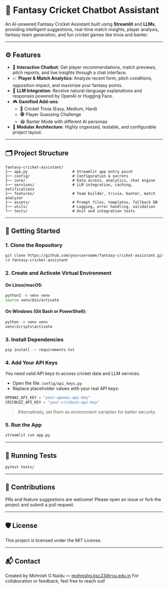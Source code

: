 # 🏏 Fantasy Cricket Chatbot Assistant

An AI-powered Fantasy Cricket Assistant built using **Streamlit** and **LLMs**, providing intelligent suggestions, real-time match insights, player analysis, fantasy team generation, and fun cricket games like trivia and banter.

---

## ⚙️ Features

- 💬 **Interactive Chatbot**: Get player recommendations, match previews, pitch reports, and live insights through a chat interface.
- 📈 **Player & Match Analytics**: Analyze recent form, pitch conditions, opposition impact, and maximize your fantasy points.
- 🤖 **LLM Integration**: Receive natural-language explanations and responses powered by OpenAI or Hugging Face.
- 🎮 **Gamified Add-ons**:
  - 🧠 Cricket Trivia (Easy, Medium, Hard)
  - 🕵️ Player Guessing Challenge
  - 😂 Banter Mode with different AI personas
- 🧱 **Modular Architecture**: Highly organized, testable, and configurable project layout.

---

## 🗂️ Project Structure

```
fantasy-cricket-assistant/
├── app.py                    # Streamlit app entry point
├── config/                   # Configuration & secrets
├── core/                     # Data access, analytics, chat engine
├── services/                 # LLM integration, caching, notifications
├── features/                 # Team builder, trivia, banter, match analyzer
├── assets/                   # Prompt files, templates, fallback DB
├── utils/                    # Logging, error handling, validation
└── tests/                    # Unit and integration tests
```

---

## 🚀 Getting Started

### 1. Clone the Repository

```bash
git clone https://github.com/yourusername/fantasy-cricket-assistant.git
cd fantasy-cricket-assistant
```

### 2. Create and Activate Virtual Environment

#### On Linux/macOS:

```bash
python3 -m venv venv
source venv/bin/activate
```

#### On Windows (Git Bash or PowerShell):

```bash
python -m venv venv
venv\Scripts\activate
```

### 3. Install Dependencies

```bash
pip install -r requirements.txt
```

### 4. Add Your API Keys

You need valid API keys to access cricket data and LLM services.

- Open the file: `config/api_keys.py`
- Replace placeholder values with your real API keys:

```python
OPENAI_API_KEY = "your-openai-api-key"
CRICBUZZ_API_KEY = "your-cricbuzz-api-key"
```

> Alternatively, set them as environment variables for better security.

### 5. Run the App

```bash
streamlit run app.py
```

---



## 🧪 Running Tests

```bash
pytest tests/
```

---

## 🙌 Contributions

PRs and feature suggestions are welcome! Please open an issue or fork the project and submit a pull request.

---

## 🛡️ License

This project is licensed under the MIT License.

---

## 📬 Contact

Created by Mohnish G Naidu — mohnishg.bsc23@rvu.edu.in
For collaboration or feedback, feel free to reach out!
